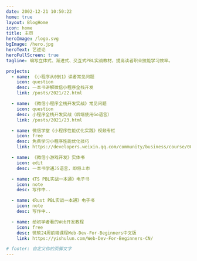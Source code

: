 ```yaml
---
date: 2002-12-21 10:50:22
home: true
layout: BlogHome
icon: home
title: 主页
heroImage: /logo.svg
bgImage: /hero.jpg
heroText: 艺述论
heroFullScreen: true
tagline: 编写立体式、渐进式、交互式PBL实战教材，提高读者职业技能学习效率。

projects:
  - name: 《小程序从0到1》读者常见问题
    icon: question
    desc: 一本书讲解微信小程序全栈开发
    link: /posts/2021/22.html

  - name: 《微信小程序全栈开发实战》常见问题
    icon: question
    desc: 小程序全栈开发实战（后端使用Go语言）
    link: /posts/2021/23.html

  - name: 微信学堂《小程序性能优化实践》视频专栏
    icon: free
    desc: 免费学习小程序性能优化技巧
    link: https://developers.weixin.qq.com/community/business/course/000606628dc2e86dc0ddcbb115940d

  - name: 《微信小游戏开发》实体书
    icon: edit
    desc: 一本书学通JS语言，即将上市

  - name: 《TS PBL实战一本通》电子书
    icon: note
    desc: 写作中..

  - name: 《Rust PBL实战一本通》电子书
    icon: note
    desc: 写作中..

  - name: 给初学者看的Web开发教程
    icon: free
    desc: 微软24周前端课程Web-Dev-For-Beginners中文版
    link: https://yishulun.com/Web-Dev-For-Beginners-CN/

# footer: 自定义你的页脚文字
---
```

